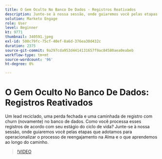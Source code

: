 ```yaml
---
title: O Gem Oculto No Banco De Dados - Registros Reativados
description: Junte-se à nossa sessão, onde guiaremos você pelas etapas que adotamos para operacionalizar o processo de reengajamento na Alma e o que aprendemos ao longo do caminho.
solution: Marketo Engage
role: User
level: Beginner
kt: 9771
thumbnail: 340591.jpeg
exl-id: 500c79fc-75cf-40ef-8a6d-376ea30d432c
duration: 2375
source-git-commit: 9a297cda953d4414131657f9ac84580aea0eabeb
workflow-type: tm+mt
source-wordcount: '96'
ht-degree: 0%

---
```


# O Gem Oculto No Banco De Dados: Registros Reativados

Um lead reciclado, uma perda fechada e uma caminhada de registro com churn (novamente) no banco de dados. Como você processa esses registros de acordo com seu estágio do ciclo de vida? Junte-se à nossa sessão, onde guiaremos você pelas etapas que adotamos para operacionalizar o processo de reengajamento na Alma e o que aprendemos ao longo do caminho.

>[!VIDEO](https://video.tv.adobe.com/v/340591/?quality=12&learn=on)
